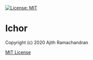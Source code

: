 [![License: MIT](https://img.shields.io/github/license/vintasoftware/django-react-boilerplate.svg)](LICENSE)

# Ichor

Copyright (c) 2020 Ajith Ramachandran

[MIT License](LICENSE)
